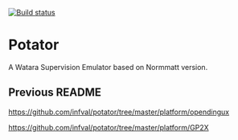 [![Build status](https://ci.appveyor.com/api/projects/status/5oss0ny0o2omnien?svg=true)](https://ci.appveyor.com/project/infval/potator)
# Potator
A Watara Supervision Emulator based on Normmatt version.

## Previous README
https://github.com/infval/potator/tree/master/platform/opendingux

https://github.com/infval/potator/tree/master/platform/GP2X
